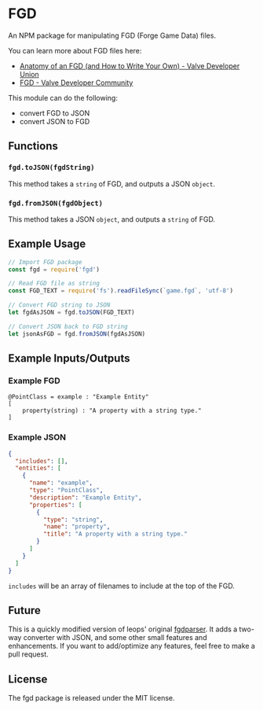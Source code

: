 # FGD
An NPM package for manipulating FGD (Forge Game Data) files.

You can learn more about FGD files here:
- [Anatomy of an FGD (and How to Write Your Own) - Valve Developer Union](https://valvedev.info/guide/eoZl)
- [FGD - Valve Developer Community](https://developer.valvesoftware.com/wiki/FGD)

This module can do the following:
- convert FGD to JSON
- convert JSON to FGD

## Functions

### `fgd.toJSON(fgdString)`
This method takes a `string` of FGD, and outputs a JSON `object`.
### `fgd.fromJSON(fgdObject)`
This method takes a JSON `object`, and outputs a `string` of FGD.


## Example Usage

```javascript
// Import FGD package
const fgd = require('fgd')

// Read FGD file as string
const FGD_TEXT = require('fs').readFileSync(`game.fgd`, 'utf-8')

// Convert FGD string to JSON
let fgdAsJSON = fgd.toJSON(FGD_TEXT)

// Convert JSON back to FGD string
let jsonAsFGD = fgd.fromJSON(fgdAsJSON)
```

## Example Inputs/Outputs

### Example FGD
```fgd
@PointClass = example : "Example Entity"
[
	property(string) : "A property with a string type."
]
```
### Example JSON
```json
{
  "includes": [],
  "entities": [
    {
      "name": "example",
      "type": "PointClass",
      "description": "Example Entity",
      "properties": [
        {
          "type": "string",
          "name": "property",
          "title": "A property with a string type."
        }
      ]
    }
  ]
}
```

`includes` will be an array of filenames to include at the top of the FGD.

## Future

This is a quickly modified version of leops' original [fgdparser](https://github.com/leops/fgdparser).
It adds a two-way converter with JSON, and some other small features and enhancements.
If you want to add/optimize any features, feel free to make a pull request.

## License
The fgd package is released under the MIT license.

